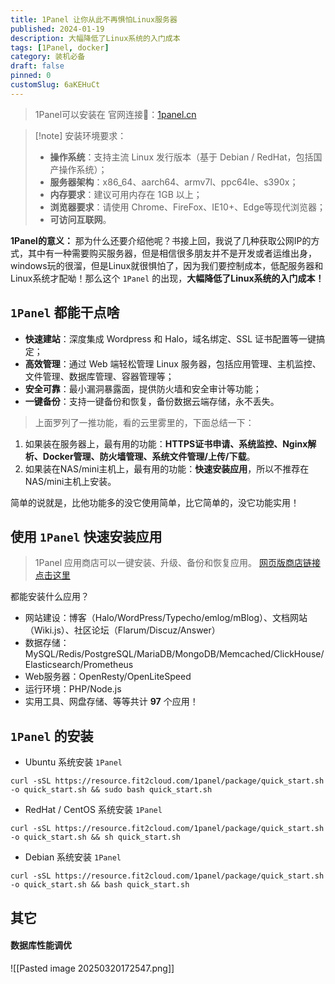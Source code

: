 ```yaml
---
title: 1Panel 让你从此不再惧怕Linux服务器
published: 2024-01-19
description: 大幅降低了Linux系统的入门成本
tags: [1Panel, docker]
category: 装机必备
draft: false
pinned: 0
customSlug: 6aKEHuCt
---
```


> 1Panel可以安装在 官网连接🔗：[1panel.cn](https://1panel.cn/)

> [!note] 安装环境要求：
> - **操作系统**：支持主流 Linux 发行版本（基于 Debian / RedHat，包括国产操作系统）；
> - **服务器架构**：x86_64、aarch64、armv7l、ppc64le、s390x；
> - **内存要求**：建议可用内存在 1GB 以上；
> - **浏览器要求**：请使用 Chrome、FireFox、IE10+、Edge等现代浏览器；
> - **可访问互联网**。

**1Panel的意义：** 那为什么还要介绍他呢？书接上回，我说了几种获取公网IP的方式，其中有一种需要购买服务器，但是相信很多朋友并不是开发或者运维出身，windows玩的很溜，但是Linux就很惧怕了，因为我们要控制成本，低配服务器和Linux系统才配呦！那么这个 `1Panel` 的出现，**大幅降低了Linux系统的入门成本！**

## `1Panel` 都能干点啥

- **快速建站**：深度集成 Wordpress 和 Halo，域名绑定、SSL 证书配置等一键搞定；
- **高效管理**：通过 Web 端轻松管理 Linux 服务器，包括应用管理、主机监控、文件管理、数据库管理、容器管理等；
- **安全可靠**：最小漏洞暴露面，提供防火墙和安全审计等功能；
- **一键备份**：支持一键备份和恢复，备份数据云端存储，永不丢失。

> 上面罗列了一推功能，看的云里雾里的，下面总结一下：

1. 如果装在服务器上，最有用的功能：**HTTPS证书申请、系统监控、Nginx解析、Docker管理、防火墙管理、系统文件管理/上传/下载**。
2. 如果装在NAS/mini主机上，最有用的功能：**快速安装应用**，所以不推荐在NAS/mini主机上安装。

简单的说就是，比他功能多的没它使用简单，比它简单的，没它功能实用！

## 使用 `1Panel` 快速安装应用

> 1Panel 应用商店可以一键安装、升级、备份和恢复应用。
> [网页版商店链接点击这里](https://apps.fit2cloud.com/1panel)

都能安装什么应用？

- 网站建设：博客（Halo/WordPress/Typecho/emlog/mBlog）、文档网站（Wiki.js）、社区论坛（Flarum/Discuz/Answer）
- 数据存储：MySQL/Redis/PostgreSQL/MariaDB/MongoDB/Memcached/ClickHouse/Elasticsearch/Prometheus
- Web服务器：OpenResty/OpenLiteSpeed
- 运行环境：PHP/Node.js
- 实用工具、网盘存储、等等共计 **97** 个应用！

## `1Panel` 的安装

- Ubuntu 系统安装 `1Panel`

```shell
curl -sSL https://resource.fit2cloud.com/1panel/package/quick_start.sh -o quick_start.sh && sudo bash quick_start.sh
```

- RedHat / CentOS 系统安装 `1Panel`


```shell
curl -sSL https://resource.fit2cloud.com/1panel/package/quick_start.sh -o quick_start.sh && sh quick_start.sh
```

- Debian 系统安装 `1Panel`


```shell
curl -sSL https://resource.fit2cloud.com/1panel/package/quick_start.sh -o quick_start.sh && bash quick_start.sh
```

## 其它

#### 数据库性能调优

![[Pasted image 20250320172547.png]]
